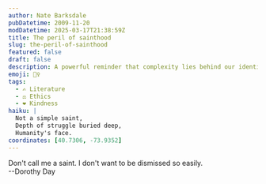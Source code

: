 ```yaml
---
author: Nate Barksdale
pubDatetime: 2009-11-20
modDatetime: 2025-03-17T21:38:59Z
title: The peril of sainthood
slug: the-peril-of-sainthood
featured: false
draft: false
description: A powerful reminder that complexity lies behind our identities, as Dorothy Day states, "Don't call me a saint. I don't want to be dismissed so easily."
emoji: 🙅‍♀️
tags:
  - ✍️ Literature
  - ⚖️ Ethics
  - ❤️ Kindness
haiku: |
  Not a simple saint,  
  Depth of struggle buried deep,  
  Humanity's face.
coordinates: [40.7306, -73.9352]
---
```


Don't call me a saint. I don't want to be dismissed so easily.  
--Dorothy Day
